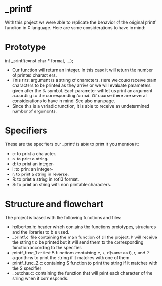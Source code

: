 # _printf
With this project we were able to replicate the behavior of the original printf function in C language. Here are some considerations to have in mind:

# Prototype
int _printf(const char * format, ...);

- Our function will return an integer. In this case it will return the number of printed charact
ers.
- This first argument is a string of characters. Here we could receive plain characters to be printed as they arrive or we will evaluate parameters given after the % symbol. Each parameter will let us print an argument according to the corresponding format. Of course there are several considerations to have in mind. See also man page.
- Since this is a variadic function, it is able to receive an undetermined number of arguments.

# Specifiers
These are the specifiers our _printf is able to print if you mention it:

- c: to print a character.
- s: to print a string.
- d: to print an integer-
- i: to print an integer-
- r: to print a string in reverse.
- R: to print a string in rot13 format.
- S: to print an string with non printable characters.

# Structure and flowchart
The project is based with the following functions and files:

- holberton.h: header which contains the functions prototypes, structures and the libraries to b
e used.
- _printf.c: file containing the main function of all the project. It will receive the string t
o be printed but it will send them to the corresponding function according to the specifier.
- printf_func_1.c: first 5 functions containing c, s, d(same as i), r, and R algorithms to print the
string if it matches with one of them.
- printf_func_2.c: containing S function to print the string if it matches with the S specifier
- _putchar.c: containing the function that will print each character of the string when it corr
esponds.
